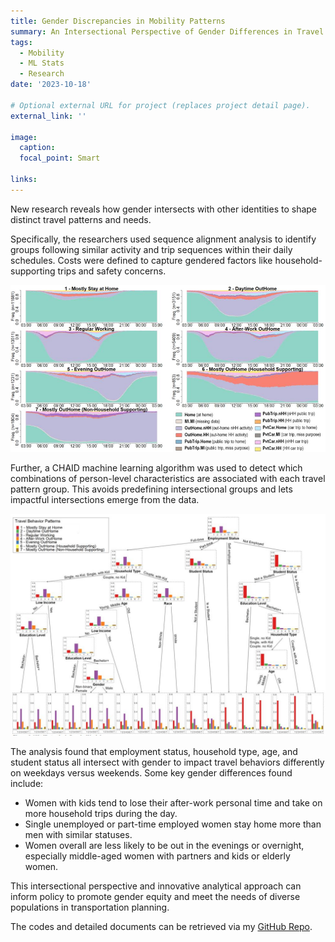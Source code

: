 ```yaml
---
title: Gender Discrepancies in Mobility Patterns
summary: An Intersectional Perspective of Gender Differences in Travel Behaviors 
tags:
  - Mobility
  - ML Stats
  - Research
date: '2023-10-18'

# Optional external URL for project (replaces project detail page).
external_link: ''

image:
  caption: 
  focal_point: Smart

links:
---
```

New research reveals how gender intersects with other identities to shape distinct travel patterns and needs.

Specifically, the researchers used sequence alignment analysis to identify groups following similar activity and trip sequences within their daily schedules. Costs were defined to capture gendered factors like household-supporting trips and safety concerns.

![sam](sam.jpg)

Further, a CHAID machine learning algorithm was used to detect which combinations of person-level characteristics are associated with each travel pattern group. This avoids predefining intersectional groups and lets impactful intersections emerge from the data.

![chaid](chaid.jpg)

The analysis found that employment status, household type, age, and student status all intersect with gender to impact travel behaviors differently on weekdays versus weekends. Some key gender differences found include:

* Women with kids tend to lose their after-work personal time and take on more household trips during the day.
* Single unemployed or part-time employed women stay home more than men with similar statuses.
* Women overall are less likely to be out in the evenings or overnight, especially middle-aged women with partners and kids or elderly women.

This intersectional perspective and innovative analytical approach can inform policy to promote gender equity and meet the needs of diverse populations in transportation planning.

The codes and detailed documents can be retrieved via my [GitHub Repo](https://github.com/YaxuanSeanZhang/Travel-Gender-Pattern).

